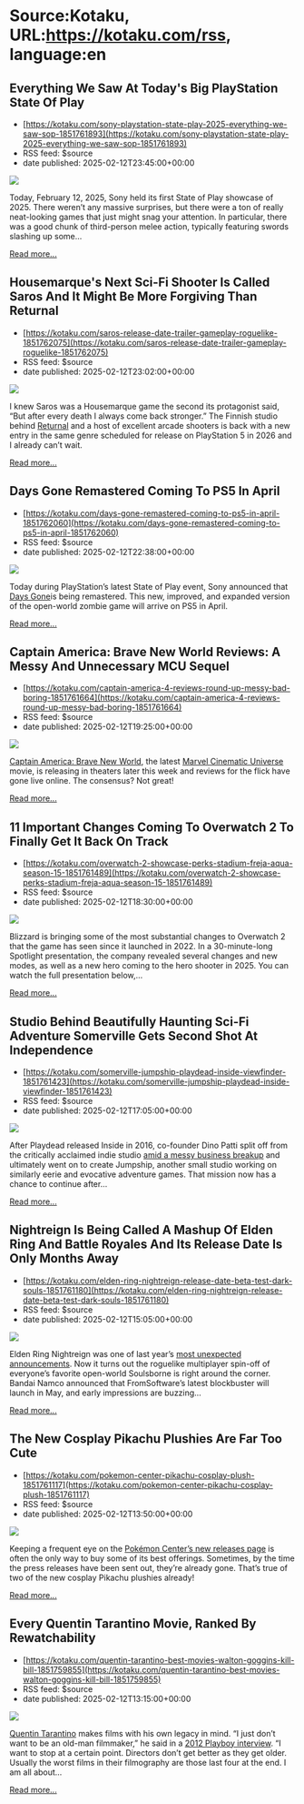 # Source:Kotaku, URL:https://kotaku.com/rss, language:en

## Everything We Saw At Today's Big PlayStation State Of Play
 - [https://kotaku.com/sony-playstation-state-play-2025-everything-we-saw-sop-1851761893](https://kotaku.com/sony-playstation-state-play-2025-everything-we-saw-sop-1851761893)
 - RSS feed: $source
 - date published: 2025-02-12T23:45:00+00:00

<img class="type:primaryImage" src="https://i.kinja-img.com/image/upload/c_fit,q_80,w_636/e954c1af7760971f3c3025a7fa2d681a.jpg"/><p>Today, February 12, 2025, Sony held its first State of Play showcase of 2025. There weren’t any massive surprises, but there were a ton of really neat-looking games that just might snag your attention. In particular, there was a good chunk of third-person melee action, typically featuring swords slashing up some…</p><p><a href="https://kotaku.com/sony-playstation-state-play-2025-everything-we-saw-sop-1851761893">Read more...</a></p>

## Housemarque's Next Sci-Fi Shooter Is Called Saros And It Might Be More Forgiving Than Returnal
 - [https://kotaku.com/saros-release-date-trailer-gameplay-roguelike-1851762075](https://kotaku.com/saros-release-date-trailer-gameplay-roguelike-1851762075)
 - RSS feed: $source
 - date published: 2025-02-12T23:02:00+00:00

<img class="type:primaryImage" src="https://i.kinja-img.com/image/upload/c_fit,q_80,w_636/c7f5abf6f8192f92803d16b5aaa4cbda.png"/><p>I knew Saros was a Housemarque game the second its protagonist said, “But after every death I always come back stronger.” The Finnish studio behind <a class="sc-1out364-0 dPMosf sc-145m8ut-0 lcFFec js_link" href="https://kotaku.com/returnal-the-kotaku-review-1846786237">Returnal</a> and a host of excellent arcade shooters is back with a new entry in the same genre scheduled for release on PlayStation 5 in 2026 and I already can’t wait. </p><p><a href="https://kotaku.com/saros-release-date-trailer-gameplay-roguelike-1851762075">Read more...</a></p>

## Days Gone Remastered Coming To PS5 In April
 - [https://kotaku.com/days-gone-remastered-coming-to-ps5-in-april-1851762060](https://kotaku.com/days-gone-remastered-coming-to-ps5-in-april-1851762060)
 - RSS feed: $source
 - date published: 2025-02-12T22:38:00+00:00

<img class="type:primaryImage" src="https://i.kinja-img.com/image/upload/c_fit,q_80,w_636/e02d18e15ccb51172f0c8dda47f7760e.png"/><p>Today during PlayStation’s latest State of Play event, Sony announced that <a class="sc-1out364-0 dPMosf sc-145m8ut-0 lcFFec js_link" href="https://kotaku.com/games/days-gone">Days Gone</a>is being remastered. This new, improved, and expanded version of the open-world zombie game will arrive on PS5 in April.  </p><p><a href="https://kotaku.com/days-gone-remastered-coming-to-ps5-in-april-1851762060">Read more...</a></p>

## Captain America: Brave New World Reviews: A Messy And Unnecessary MCU Sequel
 - [https://kotaku.com/captain-america-4-reviews-round-up-messy-bad-boring-1851761664](https://kotaku.com/captain-america-4-reviews-round-up-messy-bad-boring-1851761664)
 - RSS feed: $source
 - date published: 2025-02-12T19:25:00+00:00

<img class="type:primaryImage" src="https://i.kinja-img.com/image/upload/c_fit,q_80,w_636/af48fb1b83dee3eca2c50c2d05c83289.jpg"/><p><a class="sc-1out364-0 dPMosf sc-145m8ut-0 lcFFec js_link" href="https://kotaku.com/captain-america-brave-new-world-falcon-danny-ramirez-1851721072">Captain America: Brave New World</a>, the latest <a class="sc-1out364-0 dPMosf sc-145m8ut-0 lcFFec js_link" href="https://kotaku.com/x-men-mcu-marvel-kevin-feige-1851704071">Marvel Cinematic Universe</a> movie, is releasing in theaters later this week and reviews for the flick have gone live online. The consensus? Not great!</p><p><a href="https://kotaku.com/captain-america-4-reviews-round-up-messy-bad-boring-1851761664">Read more...</a></p>

## 11 Important Changes Coming To Overwatch 2 To Finally Get It Back On Track
 - [https://kotaku.com/overwatch-2-showcase-perks-stadium-freja-aqua-season-15-1851761489](https://kotaku.com/overwatch-2-showcase-perks-stadium-freja-aqua-season-15-1851761489)
 - RSS feed: $source
 - date published: 2025-02-12T18:30:00+00:00

<img class="type:primaryImage" src="https://i.kinja-img.com/image/upload/c_fit,q_80,w_636/58059c94a78fc11935b03b24aeee8542.jpg"/><p>Blizzard is bringing some of the most substantial changes to Overwatch 2 that the game has seen since it launched in 2022. In a 30-minute-long Spotlight presentation, the company revealed several changes and new modes, as well as a new hero coming to the hero shooter in 2025. You can watch the full presentation below,…</p><p><a href="https://kotaku.com/overwatch-2-showcase-perks-stadium-freja-aqua-season-15-1851761489">Read more...</a></p>

## Studio Behind Beautifully Haunting Sci-Fi Adventure Somerville Gets Second Shot At Independence
 - [https://kotaku.com/somerville-jumpship-playdead-inside-viewfinder-1851761423](https://kotaku.com/somerville-jumpship-playdead-inside-viewfinder-1851761423)
 - RSS feed: $source
 - date published: 2025-02-12T17:05:00+00:00

<img class="type:primaryImage" src="https://i.kinja-img.com/image/upload/c_fit,q_80,w_636/788987198cdfb00dbc4c2dcb7a86ace0.jpg"/><p>After Playdead released Inside in 2016, co-founder Dino Patti split off from the critically acclaimed indie studio <a class="sc-1out364-0 dPMosf sc-145m8ut-0 lcFFec js_link" href="https://kotaku.com/co-founder-of-inside-creators-gets-7-million-after-bus-1791348263">amid a messy business breakup</a> and ultimately went on to create Jumpship, another small studio working on similarly eerie and evocative adventure games. That mission now has a chance to continue after…</p><p><a href="https://kotaku.com/somerville-jumpship-playdead-inside-viewfinder-1851761423">Read more...</a></p>

## Nightreign Is Being Called A Mashup Of Elden Ring And Battle Royales And Its Release Date Is Only Months Away
 - [https://kotaku.com/elden-ring-nightreign-release-date-beta-test-dark-souls-1851761180](https://kotaku.com/elden-ring-nightreign-release-date-beta-test-dark-souls-1851761180)
 - RSS feed: $source
 - date published: 2025-02-12T15:05:00+00:00

<img class="type:primaryImage" src="https://i.kinja-img.com/image/upload/c_fit,q_80,w_636/b33d26f736fd55ae27cf38aca0c41dca.jpg"/><p>Elden Ring Nightreign was one of last year’s <a class="sc-1out364-0 dPMosf sc-145m8ut-0 lcFFec js_link" href="https://kotaku.com/elden-ring-nightreign-multiplayer-release-date-trailer-1851720335?_gl=1*accc58*_ga*ODE3ODM5ODIyLjE3MjA0NjY0NTg.*_ga_V4QNJTT5L0*MTczOTM2OTE3My45OC4xLjE3MzkzNzEzNjYuMzAuMC4w">most unexpected  announcements</a>. Now it turns out the roguelike multiplayer spin-off of everyone’s favorite open-world Soulsborne is right around the corner. Bandai Namco announced that FromSoftware’s latest blockbuster will launch in May, and early impressions are buzzing…</p><p><a href="https://kotaku.com/elden-ring-nightreign-release-date-beta-test-dark-souls-1851761180">Read more...</a></p>

## The New Cosplay Pikachu Plushies Are Far Too Cute
 - [https://kotaku.com/pokemon-center-pikachu-cosplay-plush-1851761117](https://kotaku.com/pokemon-center-pikachu-cosplay-plush-1851761117)
 - RSS feed: $source
 - date published: 2025-02-12T13:50:00+00:00

<img class="type:primaryImage" src="https://i.kinja-img.com/image/upload/c_fit,q_80,w_636/861e270a1e141d174741a63e26048995.jpg"/><p>Keeping a frequent eye on the <a class="sc-1out364-0 dPMosf sc-145m8ut-0 lcFFec js_link" href="https://www.pokemoncenter.com/category/new-releases" target="_blank" rel="noopener noreferrer">Pokémon Center’s new releases page</a> is often the only way to buy some of its best offerings. Sometimes, by the time the press releases have been sent out, they’re already gone. That’s true of two of the new cosplay Pikachu plushies already!</p><p><a href="https://kotaku.com/pokemon-center-pikachu-cosplay-plush-1851761117">Read more...</a></p>

## Every Quentin Tarantino Movie, Ranked By Rewatchability
 - [https://kotaku.com/quentin-tarantino-best-movies-walton-goggins-kill-bill-1851759855](https://kotaku.com/quentin-tarantino-best-movies-walton-goggins-kill-bill-1851759855)
 - RSS feed: $source
 - date published: 2025-02-12T13:15:00+00:00

<img class="type:primaryImage" src="https://i.kinja-img.com/image/upload/c_fit,q_80,w_636/b27abb8960a7c8b14e415e91c2f282c8.jpg"/><p><a class="sc-1out364-0 dPMosf sc-145m8ut-0 lcFFec js_link" href="https://kotaku.com/quentin-tarantino-toy-story-3-4-perfect-wont-watch-1851632823">Quentin Tarantino</a> makes films with his own legacy in mind. “I just don’t want to be an old-man filmmaker,” he said in a <a class="sc-1out364-0 dPMosf sc-145m8ut-0 lcFFec js_link" href="https://phawker.com/2012/11/16/excerpt-the-playboy-interview-with-quentin-tarantino/?utm_source=chatgpt.com" target="_blank" rel="noopener noreferrer">2012 Playboy interview</a>. “I want to stop at a certain point. Directors don’t get better as they get older. Usually the worst films in their filmography are those last four at the end. I am all about…</p><p><a href="https://kotaku.com/quentin-tarantino-best-movies-walton-goggins-kill-bill-1851759855">Read more...</a></p>

